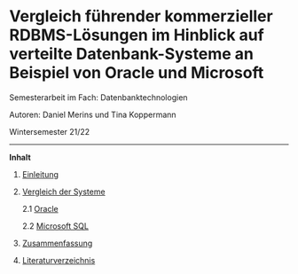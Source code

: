 # Vergleich führender kommerzieller RDBMS-Lösungen im Hinblick auf verteilte Datenbank-Systeme an Beispiel von Oracle und Microsoft


Semesterarbeit im Fach: Datenbanktechnologien

Autoren: Daniel Merins und Tina Koppermann

Wintersemester 21/22

---

**Inhalt**

1. [Einleitung](01_Einleitung.md)

2. [Vergleich der Systeme](02_Vergleich-der-Systeme.md)

    2.1 [Oracle](02_Vergleich-der-Systeme.md)     
  
    2.2 [Microsoft SQL](03_SQL.md)

3. [Zusammenfassung](04_Zusammenfassung.md)

4. [Literaturverzeichnis](05_Literaturverzeichnis.md)

